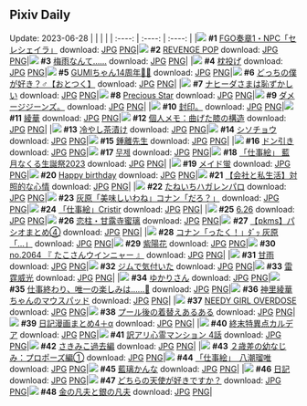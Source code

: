 ## Pixiv Daily
Update: 2023-06-28
|      |      |      |
| :----: | :----: | :----: |
|![](https://pixiv.microyu.workers.dev/c/240x480/img-master/img/2023/06/26/06/26/19/109355406_p0_master1200.jpg) **#1** [FGO奏章1・NPC「セレシェイラ」](https://www.pixiv.net/artworks/109355406) download: [JPG](https://pixiv.microyu.workers.dev/img-original/img/2023/06/26/06/26/19/109355406_p0.jpg) [PNG](https://pixiv.microyu.workers.dev/img-original/img/2023/06/26/06/26/19/109355406_p0.png)|![](https://pixiv.microyu.workers.dev/c/240x480/img-master/img/2023/06/27/18/16/19/109393303_p0_master1200.jpg) **#2** [REVENGE POP](https://www.pixiv.net/artworks/109393303) download: [JPG](https://pixiv.microyu.workers.dev/img-original/img/2023/06/27/18/16/19/109393303_p0.jpg) [PNG](https://pixiv.microyu.workers.dev/img-original/img/2023/06/27/18/16/19/109393303_p0.png)|![](https://pixiv.microyu.workers.dev/c/240x480/img-master/img/2023/06/26/09/08/19/109357413_p0_master1200.jpg) **#3** [梅雨なんて……](https://www.pixiv.net/artworks/109357413) download: [JPG](https://pixiv.microyu.workers.dev/img-original/img/2023/06/26/09/08/19/109357413_p0.jpg) [PNG](https://pixiv.microyu.workers.dev/img-original/img/2023/06/26/09/08/19/109357413_p0.png)|
|![](https://pixiv.microyu.workers.dev/c/240x480/img-master/img/2023/06/27/06/00/08/109382763_p0_master1200.jpg) **#4** [枕投げ](https://www.pixiv.net/artworks/109382763) download: [JPG](https://pixiv.microyu.workers.dev/img-original/img/2023/06/27/06/00/08/109382763_p0.jpg) [PNG](https://pixiv.microyu.workers.dev/img-original/img/2023/06/27/06/00/08/109382763_p0.png)|![](https://pixiv.microyu.workers.dev/c/240x480/img-master/img/2023/06/26/18/52/47/109366967_p0_master1200.jpg) **#5** [GUMIちゃん14周年🥕💚](https://www.pixiv.net/artworks/109366967) download: [JPG](https://pixiv.microyu.workers.dev/img-original/img/2023/06/26/18/52/47/109366967_p0.jpg) [PNG](https://pixiv.microyu.workers.dev/img-original/img/2023/06/26/18/52/47/109366967_p0.png)|![](https://pixiv.microyu.workers.dev/c/240x480/img-master/img/2023/06/26/11/30/03/109359216_p0_master1200.jpg) **#6** [どっちの僕が好き？♂【おとつく】](https://www.pixiv.net/artworks/109359216) download: [JPG](https://pixiv.microyu.workers.dev/img-original/img/2023/06/26/11/30/03/109359216_p0.jpg) [PNG](https://pixiv.microyu.workers.dev/img-original/img/2023/06/26/11/30/03/109359216_p0.png)|
|![](https://pixiv.microyu.workers.dev/c/240x480/img-master/img/2023/06/27/00/00/40/109376511_p0_master1200.jpg) **#7** [ナヒーダさまは恥ずかしい](https://www.pixiv.net/artworks/109376511) download: [JPG](https://pixiv.microyu.workers.dev/img-original/img/2023/06/27/00/00/40/109376511_p0.jpg) [PNG](https://pixiv.microyu.workers.dev/img-original/img/2023/06/27/00/00/40/109376511_p0.png)|![](https://pixiv.microyu.workers.dev/c/240x480/img-master/img/2023/06/27/03/23/53/109380981_p0_master1200.jpg) **#8** [Precious Star](https://www.pixiv.net/artworks/109380981) download: [JPG](https://pixiv.microyu.workers.dev/img-original/img/2023/06/27/03/23/53/109380981_p0.jpg) [PNG](https://pixiv.microyu.workers.dev/img-original/img/2023/06/27/03/23/53/109380981_p0.png)|![](https://pixiv.microyu.workers.dev/c/240x480/img-master/img/2023/06/26/19/21/33/109367147_p0_master1200.jpg) **#9** [ダメージジーンズ。](https://www.pixiv.net/artworks/109367147) download: [JPG](https://pixiv.microyu.workers.dev/img-original/img/2023/06/26/19/21/33/109367147_p0.jpg) [PNG](https://pixiv.microyu.workers.dev/img-original/img/2023/06/26/19/21/33/109367147_p0.png)|
|![](https://pixiv.microyu.workers.dev/c/240x480/img-master/img/2023/06/26/09/39/17/109352487_p0_master1200.jpg) **#10** [封印。](https://www.pixiv.net/artworks/109352487) download: [JPG](https://pixiv.microyu.workers.dev/img-original/img/2023/06/26/09/39/17/109352487_p0.jpg) [PNG](https://pixiv.microyu.workers.dev/img-original/img/2023/06/26/09/39/17/109352487_p0.png)|![](https://pixiv.microyu.workers.dev/c/240x480/img-master/img/2023/06/26/00/00/20/109348447_p0_master1200.jpg) **#11** [綾華](https://www.pixiv.net/artworks/109348447) download: [JPG](https://pixiv.microyu.workers.dev/img-original/img/2023/06/26/00/00/20/109348447_p0.jpg) [PNG](https://pixiv.microyu.workers.dev/img-original/img/2023/06/26/00/00/20/109348447_p0.png)|![](https://pixiv.microyu.workers.dev/c/240x480/img-master/img/2023/06/27/20/01/17/109383379_p0_master1200.jpg) **#12** [個人メモ：曲げた膝の構造](https://www.pixiv.net/artworks/109383379) download: [JPG](https://pixiv.microyu.workers.dev/img-original/img/2023/06/27/20/01/17/109383379_p0.jpg) [PNG](https://pixiv.microyu.workers.dev/img-original/img/2023/06/27/20/01/17/109383379_p0.png)|
|![](https://pixiv.microyu.workers.dev/c/240x480/img-master/img/2023/06/26/20/42/15/109369858_p0_master1200.jpg) **#13** [冷やし茶漬け](https://www.pixiv.net/artworks/109369858) download: [JPG](https://pixiv.microyu.workers.dev/img-original/img/2023/06/26/20/42/15/109369858_p0.jpg) [PNG](https://pixiv.microyu.workers.dev/img-original/img/2023/06/26/20/42/15/109369858_p0.png)|![](https://pixiv.microyu.workers.dev/c/240x480/img-master/img/2023/06/27/20/30/01/109396577_p0_master1200.jpg) **#14** [シソチョウ](https://www.pixiv.net/artworks/109396577) download: [JPG](https://pixiv.microyu.workers.dev/img-original/img/2023/06/27/20/30/01/109396577_p0.jpg) [PNG](https://pixiv.microyu.workers.dev/img-original/img/2023/06/27/20/30/01/109396577_p0.png)|![](https://pixiv.microyu.workers.dev/c/240x480/img-master/img/2023/06/26/01/26/23/109351387_p0_master1200.jpg) **#15** [鍾離先生](https://www.pixiv.net/artworks/109351387) download: [JPG](https://pixiv.microyu.workers.dev/img-original/img/2023/06/26/01/26/23/109351387_p0.jpg) [PNG](https://pixiv.microyu.workers.dev/img-original/img/2023/06/26/01/26/23/109351387_p0.png)|
|![](https://pixiv.microyu.workers.dev/c/240x480/img-master/img/2023/06/26/00/39/59/109350086_p0_master1200.jpg) **#16** [ドン引き](https://www.pixiv.net/artworks/109350086) download: [JPG](https://pixiv.microyu.workers.dev/img-original/img/2023/06/26/00/39/59/109350086_p0.jpg) [PNG](https://pixiv.microyu.workers.dev/img-original/img/2023/06/26/00/39/59/109350086_p0.png)|![](https://pixiv.microyu.workers.dev/c/240x480/img-master/img/2023/06/26/01/08/34/109350940_p0_master1200.jpg) **#17** [무제](https://www.pixiv.net/artworks/109350940) download: [JPG](https://pixiv.microyu.workers.dev/img-original/img/2023/06/26/01/08/34/109350940_p0.jpg) [PNG](https://pixiv.microyu.workers.dev/img-original/img/2023/06/26/01/08/34/109350940_p0.png)|![](https://pixiv.microyu.workers.dev/c/240x480/img-master/img/2023/06/26/13/38/23/109361261_p0_master1200.jpg) **#18** [「仕事絵」 藍月なくる生誕祭2023](https://www.pixiv.net/artworks/109361261) download: [JPG](https://pixiv.microyu.workers.dev/img-original/img/2023/06/26/13/38/23/109361261_p0.jpg) [PNG](https://pixiv.microyu.workers.dev/img-original/img/2023/06/26/13/38/23/109361261_p0.png)|
|![](https://pixiv.microyu.workers.dev/c/240x480/img-master/img/2023/06/26/00/02/33/109348729_p0_master1200.jpg) **#19** [メイド蛍](https://www.pixiv.net/artworks/109348729) download: [JPG](https://pixiv.microyu.workers.dev/img-original/img/2023/06/26/00/02/33/109348729_p0.jpg) [PNG](https://pixiv.microyu.workers.dev/img-original/img/2023/06/26/00/02/33/109348729_p0.png)|![](https://pixiv.microyu.workers.dev/c/240x480/img-master/img/2023/06/26/01/16/37/109351132_p0_master1200.jpg) **#20** [Happy birthday](https://www.pixiv.net/artworks/109351132) download: [JPG](https://pixiv.microyu.workers.dev/img-original/img/2023/06/26/01/16/37/109351132_p0.jpg) [PNG](https://pixiv.microyu.workers.dev/img-original/img/2023/06/26/01/16/37/109351132_p0.png)|![](https://pixiv.microyu.workers.dev/c/240x480/img-master/img/2023/06/27/18/27/54/109393554_p0_master1200.jpg) **#21** [【会社と私生活】対照的な心情](https://www.pixiv.net/artworks/109393554) download: [JPG](https://pixiv.microyu.workers.dev/img-original/img/2023/06/27/18/27/54/109393554_p0.jpg) [PNG](https://pixiv.microyu.workers.dev/img-original/img/2023/06/27/18/27/54/109393554_p0.png)|
|![](https://pixiv.microyu.workers.dev/c/240x480/img-master/img/2023/06/27/12/43/03/109387864_p0_master1200.jpg) **#22** [たねいちハガレンパロ](https://www.pixiv.net/artworks/109387864) download: [JPG](https://pixiv.microyu.workers.dev/img-original/img/2023/06/27/12/43/03/109387864_p0.jpg) [PNG](https://pixiv.microyu.workers.dev/img-original/img/2023/06/27/12/43/03/109387864_p0.png)|![](https://pixiv.microyu.workers.dev/c/240x480/img-master/img/2023/06/26/12/34/39/109360321_p0_master1200.jpg) **#23** [灰原「美味しいわね」コナン「だろ？」](https://www.pixiv.net/artworks/109360321) download: [JPG](https://pixiv.microyu.workers.dev/img-original/img/2023/06/26/12/34/39/109360321_p0.jpg) [PNG](https://pixiv.microyu.workers.dev/img-original/img/2023/06/26/12/34/39/109360321_p0.png)|![](https://pixiv.microyu.workers.dev/c/240x480/img-master/img/2023/06/26/13/49/51/109361453_p0_master1200.jpg) **#24** [「仕事絵」Cristir](https://www.pixiv.net/artworks/109361453) download: [JPG](https://pixiv.microyu.workers.dev/img-original/img/2023/06/26/13/49/51/109361453_p0.jpg) [PNG](https://pixiv.microyu.workers.dev/img-original/img/2023/06/26/13/49/51/109361453_p0.png)|
|![](https://pixiv.microyu.workers.dev/c/240x480/img-master/img/2023/06/27/05/11/28/109382185_p0_master1200.jpg) **#25** [6.26](https://www.pixiv.net/artworks/109382185) download: [JPG](https://pixiv.microyu.workers.dev/img-original/img/2023/06/27/05/11/28/109382185_p0.jpg) [PNG](https://pixiv.microyu.workers.dev/img-original/img/2023/06/27/05/11/28/109382185_p0.png)|![](https://pixiv.microyu.workers.dev/c/240x480/img-master/img/2023/06/26/14/40/26/109362256_p0_master1200.jpg) **#26** [恋柱・甘露寺蜜璃](https://www.pixiv.net/artworks/109362256) download: [JPG](https://pixiv.microyu.workers.dev/img-original/img/2023/06/26/14/40/26/109362256_p0.jpg) [PNG](https://pixiv.microyu.workers.dev/img-original/img/2023/06/26/14/40/26/109362256_p0.png)|![](https://pixiv.microyu.workers.dev/c/240x480/img-master/img/2023/06/27/21/03/19/109397647_p0_master1200.jpg) **#27** [【pkms】パシオまとめ④](https://www.pixiv.net/artworks/109397647) download: [JPG](https://pixiv.microyu.workers.dev/img-original/img/2023/06/27/21/03/19/109397647_p0.jpg) [PNG](https://pixiv.microyu.workers.dev/img-original/img/2023/06/27/21/03/19/109397647_p0.png)|
|![](https://pixiv.microyu.workers.dev/c/240x480/img-master/img/2023/06/27/13/20/24/109388422_p0_master1200.jpg) **#28** [コナン「ったく！」ﾀﾞｯ 灰原「…」](https://www.pixiv.net/artworks/109388422) download: [JPG](https://pixiv.microyu.workers.dev/img-original/img/2023/06/27/13/20/24/109388422_p0.jpg) [PNG](https://pixiv.microyu.workers.dev/img-original/img/2023/06/27/13/20/24/109388422_p0.png)|![](https://pixiv.microyu.workers.dev/c/240x480/img-master/img/2023/06/26/00/00/59/109348575_p0_master1200.jpg) **#29** [紫陽花](https://www.pixiv.net/artworks/109348575) download: [JPG](https://pixiv.microyu.workers.dev/img-original/img/2023/06/26/00/00/59/109348575_p0.jpg) [PNG](https://pixiv.microyu.workers.dev/img-original/img/2023/06/26/00/00/59/109348575_p0.png)|![](https://pixiv.microyu.workers.dev/c/240x480/img-master/img/2023/06/26/13/15/27/109360975_p0_master1200.jpg) **#30** [no.2064 『 たこさんウインニャー 』](https://www.pixiv.net/artworks/109360975) download: [JPG](https://pixiv.microyu.workers.dev/img-original/img/2023/06/26/13/15/27/109360975_p0.jpg) [PNG](https://pixiv.microyu.workers.dev/img-original/img/2023/06/26/13/15/27/109360975_p0.png)|
|![](https://pixiv.microyu.workers.dev/c/240x480/img-master/img/2023/06/26/01/59/17/109352079_p0_master1200.jpg) **#31** [甘雨](https://www.pixiv.net/artworks/109352079) download: [JPG](https://pixiv.microyu.workers.dev/img-original/img/2023/06/26/01/59/17/109352079_p0.jpg) [PNG](https://pixiv.microyu.workers.dev/img-original/img/2023/06/26/01/59/17/109352079_p0.png)|![](https://pixiv.microyu.workers.dev/c/240x480/img-master/img/2023/06/27/01/25/12/109379027_p0_master1200.jpg) **#32** [ジムで気付いた](https://www.pixiv.net/artworks/109379027) download: [JPG](https://pixiv.microyu.workers.dev/img-original/img/2023/06/27/01/25/12/109379027_p0.jpg) [PNG](https://pixiv.microyu.workers.dev/img-original/img/2023/06/27/01/25/12/109379027_p0.png)|![](https://pixiv.microyu.workers.dev/c/240x480/img-master/img/2023/06/26/17/36/29/109365188_p0_master1200.jpg) **#33** [雷霆威光](https://www.pixiv.net/artworks/109365188) download: [JPG](https://pixiv.microyu.workers.dev/img-original/img/2023/06/26/17/36/29/109365188_p0.jpg) [PNG](https://pixiv.microyu.workers.dev/img-original/img/2023/06/26/17/36/29/109365188_p0.png)|
|![](https://pixiv.microyu.workers.dev/c/240x480/img-master/img/2023/06/26/04/30/01/109354211_p0_master1200.jpg) **#34** [ゆかりさん](https://www.pixiv.net/artworks/109354211) download: [JPG](https://pixiv.microyu.workers.dev/img-original/img/2023/06/26/04/30/01/109354211_p0.jpg) [PNG](https://pixiv.microyu.workers.dev/img-original/img/2023/06/26/04/30/01/109354211_p0.png)|![](https://pixiv.microyu.workers.dev/c/240x480/img-master/img/2023/06/27/15/13/03/109390052_p0_master1200.jpg) **#35** [仕事終わり、唯一の楽しみは……🍺](https://www.pixiv.net/artworks/109390052) download: [JPG](https://pixiv.microyu.workers.dev/img-original/img/2023/06/27/15/13/03/109390052_p0.jpg) [PNG](https://pixiv.microyu.workers.dev/img-original/img/2023/06/27/15/13/03/109390052_p0.png)|![](https://pixiv.microyu.workers.dev/c/240x480/img-master/img/2023/06/27/00/26/15/109377509_p0_master1200.jpg) **#36** [神里綾華ちゃんのマウスパッド](https://www.pixiv.net/artworks/109377509) download: [JPG](https://pixiv.microyu.workers.dev/img-original/img/2023/06/27/00/26/15/109377509_p0.jpg) [PNG](https://pixiv.microyu.workers.dev/img-original/img/2023/06/27/00/26/15/109377509_p0.png)|
|![](https://pixiv.microyu.workers.dev/c/240x480/img-master/img/2023/06/26/20/47/12/109370050_p0_master1200.jpg) **#37** [NEEDY GIRL OVERDOSE](https://www.pixiv.net/artworks/109370050) download: [JPG](https://pixiv.microyu.workers.dev/img-original/img/2023/06/26/20/47/12/109370050_p0.jpg) [PNG](https://pixiv.microyu.workers.dev/img-original/img/2023/06/26/20/47/12/109370050_p0.png)|![](https://pixiv.microyu.workers.dev/c/240x480/img-master/img/2023/06/26/17/05/28/109364583_p0_master1200.jpg) **#38** [プール後の着替えあるある](https://www.pixiv.net/artworks/109364583) download: [JPG](https://pixiv.microyu.workers.dev/img-original/img/2023/06/26/17/05/28/109364583_p0.jpg) [PNG](https://pixiv.microyu.workers.dev/img-original/img/2023/06/26/17/05/28/109364583_p0.png)|![](https://pixiv.microyu.workers.dev/c/240x480/img-master/img/2023/06/27/18/01/15/109392986_p0_master1200.jpg) **#39** [日記漫画まとめ4＋α](https://www.pixiv.net/artworks/109392986) download: [JPG](https://pixiv.microyu.workers.dev/img-original/img/2023/06/27/18/01/15/109392986_p0.jpg) [PNG](https://pixiv.microyu.workers.dev/img-original/img/2023/06/27/18/01/15/109392986_p0.png)|
|![](https://pixiv.microyu.workers.dev/c/240x480/img-master/img/2023/06/27/18/43/07/109393882_p0_master1200.jpg) **#40** [終末特異点カルデア](https://www.pixiv.net/artworks/109393882) download: [JPG](https://pixiv.microyu.workers.dev/img-original/img/2023/06/27/18/43/07/109393882_p0.jpg) [PNG](https://pixiv.microyu.workers.dev/img-original/img/2023/06/27/18/43/07/109393882_p0.png)|![](https://pixiv.microyu.workers.dev/c/240x480/img-master/img/2023/06/26/12/56/31/109360663_p0_master1200.jpg) **#41** [訳アリ心霊マンション 4話](https://www.pixiv.net/artworks/109360663) download: [JPG](https://pixiv.microyu.workers.dev/img-original/img/2023/06/26/12/56/31/109360663_p0.jpg) [PNG](https://pixiv.microyu.workers.dev/img-original/img/2023/06/26/12/56/31/109360663_p0.png)|![](https://pixiv.microyu.workers.dev/c/240x480/img-master/img/2023/06/26/09/09/06/109357418_p0_master1200.jpg) **#42** [さきみこ過去編](https://www.pixiv.net/artworks/109357418) download: [JPG](https://pixiv.microyu.workers.dev/img-original/img/2023/06/26/09/09/06/109357418_p0.jpg) [PNG](https://pixiv.microyu.workers.dev/img-original/img/2023/06/26/09/09/06/109357418_p0.png)|
|![](https://pixiv.microyu.workers.dev/c/240x480/img-master/img/2023/06/27/00/09/50/109377011_p0_master1200.jpg) **#43** [２歳差の幼なじみ：プロポーズ編①](https://www.pixiv.net/artworks/109377011) download: [JPG](https://pixiv.microyu.workers.dev/img-original/img/2023/06/27/00/09/50/109377011_p0.jpg) [PNG](https://pixiv.microyu.workers.dev/img-original/img/2023/06/27/00/09/50/109377011_p0.png)|![](https://pixiv.microyu.workers.dev/c/240x480/img-master/img/2023/06/26/13/45/43/109361391_p0_master1200.jpg) **#44** [「仕事絵」　八潮瑠唯](https://www.pixiv.net/artworks/109361391) download: [JPG](https://pixiv.microyu.workers.dev/img-original/img/2023/06/26/13/45/43/109361391_p0.jpg) [PNG](https://pixiv.microyu.workers.dev/img-original/img/2023/06/26/13/45/43/109361391_p0.png)|![](https://pixiv.microyu.workers.dev/c/240x480/img-master/img/2023/06/26/13/41/27/109361315_p0_master1200.jpg) **#45** [藍璃かんな](https://www.pixiv.net/artworks/109361315) download: [JPG](https://pixiv.microyu.workers.dev/img-original/img/2023/06/26/13/41/27/109361315_p0.jpg) [PNG](https://pixiv.microyu.workers.dev/img-original/img/2023/06/26/13/41/27/109361315_p0.png)|
|![](https://pixiv.microyu.workers.dev/c/240x480/img-master/img/2023/06/27/20/06/17/109395960_p0_master1200.jpg) **#46** [日記](https://www.pixiv.net/artworks/109395960) download: [JPG](https://pixiv.microyu.workers.dev/img-original/img/2023/06/27/20/06/17/109395960_p0.jpg) [PNG](https://pixiv.microyu.workers.dev/img-original/img/2023/06/27/20/06/17/109395960_p0.png)|![](https://pixiv.microyu.workers.dev/c/240x480/img-master/img/2023/06/27/22/45/58/109400949_p0_master1200.jpg) **#47** [どちらの天使が好きですか？](https://www.pixiv.net/artworks/109400949) download: [JPG](https://pixiv.microyu.workers.dev/img-original/img/2023/06/27/22/45/58/109400949_p0.jpg) [PNG](https://pixiv.microyu.workers.dev/img-original/img/2023/06/27/22/45/58/109400949_p0.png)|![](https://pixiv.microyu.workers.dev/c/240x480/img-master/img/2023/06/26/00/05/54/109348889_p0_master1200.jpg) **#48** [金の凡夫と銀の凡夫](https://www.pixiv.net/artworks/109348889) download: [JPG](https://pixiv.microyu.workers.dev/img-original/img/2023/06/26/00/05/54/109348889_p0.jpg) [PNG](https://pixiv.microyu.workers.dev/img-original/img/2023/06/26/00/05/54/109348889_p0.png)|
